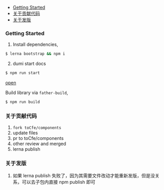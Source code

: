 - [Getting Started](#getting-started)
- [关于贡献代码](#关于贡献代码)
- [关于发版](#关于发版)

### Getting Started

1. Install dependencies,

```bash
$ lerna bootstrap && npm i
```

2. dumi start docs

```bash
$ npm run start
```

[open](http://localhost:8000)

Build library via `father-build`,

```bash
$ npm run build
```

### 关于贡献代码

1. `fork toCfe/components`
2. update files
3. pr to toCfe/components
4. other review and merged
5. lerna publish

### 关于发版

1. 如果 lerna publish 失败了，因为其需要文件改动才能重新发版，但是没关系，可以去子包内直接 npm publish 即可
